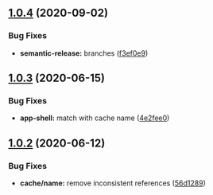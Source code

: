 ## [1.0.4](https://github.com/americanexpress/one-service-worker/compare/v1.0.3...v1.0.4) (2020-09-02)


### Bug Fixes

* **semantic-release:** branches ([f3ef0e9](https://github.com/americanexpress/one-service-worker/commit/f3ef0e9272c59c4d3bece102b424e18a29176dd1))

## [1.0.3](https://github.com/americanexpress/one-service-worker/compare/v1.0.2...v1.0.3) (2020-06-15)


### Bug Fixes

* **app-shell:** match with cache name ([4e2fee0](https://github.com/americanexpress/one-service-worker/commit/4e2fee034d8866837a3be463784f18cf4b4a65be))

## [1.0.2](https://github.com/americanexpress/one-service-worker/compare/v1.0.1...v1.0.2) (2020-06-12)


### Bug Fixes

* **cache/name:** remove inconsistent references ([56d1289](https://github.com/americanexpress/one-service-worker/commit/56d1289027e3ad2f856a74e22d0728d370881623))
